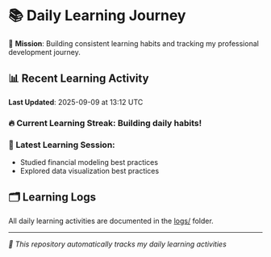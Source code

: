 # 📚 Daily Learning Journey

🎯 **Mission**: Building consistent learning habits and tracking my professional development journey.

## 📊 Recent Learning Activity

**Last Updated**: 2025-09-09 at 13:12 UTC

### 🔥 Current Learning Streak: Building daily habits!

### 📝 Latest Learning Session:
- Studied financial modeling best practices
- Explored data visualization best practices

## 🗂️ Learning Logs

All daily learning activities are documented in the [logs/](./logs/) folder.

---
*🤖 This repository automatically tracks my daily learning activities*
